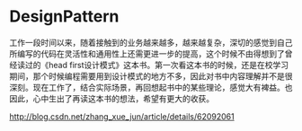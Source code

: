 # DesignPattern
工作一段时间以来，随着接触到的业务越来越多，越来越复杂，深切的感觉到自己所编写的代码在灵活性和通用性上还需更进一步的提高，这个时候不由得想到了曾经读过的《head first设计模式》这本书。第一次看这本书的时候，还是在校学习期间，那个时候编程需要用到设计模式的地方不多，因此对书中内容理解并不是很深刻。现在工作了，结合实际场景，再回想起书中的某些理论，感觉大有裨益。也因此，心中生出了再读这本书的想法，希望有更大的收获。

http://blog.csdn.net/zhang_xue_jun/article/details/62092061
